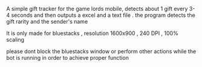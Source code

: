 A simple gift tracker for the game lords mobile, detects about 1 gift every 3-4 seconds and then outputs a excel and a text file .
the program detects the gift rarity and the sender's name 

It is only made for bluestacks , resolution 1600x900 , 240 DPI , 100% scaling

please dont block the bluestacks window or perform other actions while the bot is running in order to achieve proper function
